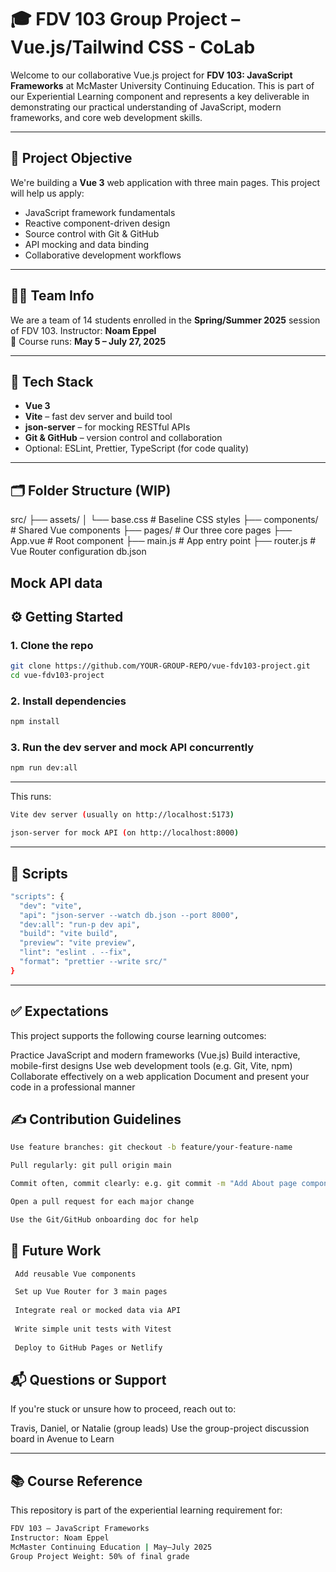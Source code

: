 # 🎓 FDV 103 Group Project – Vue.js/Tailwind CSS - CoLab

Welcome to our collaborative Vue.js project for **FDV 103: JavaScript Frameworks** at McMaster University Continuing Education. This is part of our Experiential Learning component and represents a key deliverable in demonstrating our practical understanding of JavaScript, modern frameworks, and core web development skills.

---

## 🧠 Project Objective

We're building a **Vue 3** web application with three main pages. This project will help us apply:

- JavaScript framework fundamentals
- Reactive component-driven design
- Source control with Git & GitHub
- API mocking and data binding
- Collaborative development workflows

---

## 👩‍💻 Team Info

We are a team of 14 students enrolled in the **Spring/Summer 2025** session of FDV 103. Instructor: **Noam Eppel**  
📅 Course runs: **May 5 – July 27, 2025**

---

## 🔧 Tech Stack

- **Vue 3**
- **Vite** – fast dev server and build tool
- **json-server** – for mocking RESTful APIs
- **Git & GitHub** – version control and collaboration
- Optional: ESLint, Prettier, TypeScript (for code quality)

---

## 🗂️ Folder Structure (WIP)

src/
├── assets/
│ └── base.css # Baseline CSS styles
├── components/ # Shared Vue components
├── pages/ # Our three core pages
├── App.vue # Root component
├── main.js # App entry point
├── router.js # Vue Router configuration
db.json

## Mock API data

## ⚙️ Getting Started

### 1. Clone the repo

```bash
git clone https://github.com/YOUR-GROUP-REPO/vue-fdv103-project.git
cd vue-fdv103-project
```

### 2. Install dependencies

```bash
npm install
```

### 3. Run the dev server and mock API concurrently

```bash
npm run dev:all
```

---

This runs:

```bash
Vite dev server (usually on http://localhost:5173)

json-server for mock API (on http://localhost:8000)
```

---

## 📄 Scripts

```bash
"scripts": {
  "dev": "vite",
  "api": "json-server --watch db.json --port 8000",
  "dev:all": "run-p dev api",
  "build": "vite build",
  "preview": "vite preview",
  "lint": "eslint . --fix",
  "format": "prettier --write src/"
}
```

---

## ✅ Expectations

This project supports the following course learning outcomes:

Practice JavaScript and modern frameworks (Vue.js)
Build interactive, mobile-first designs
Use web development tools (e.g. Git, Vite, npm)
Collaborate effectively on a web application
Document and present your code in a professional manner

## ✍️ Contribution Guidelines

```bash
Use feature branches: git checkout -b feature/your-feature-name

Pull regularly: git pull origin main

Commit often, commit clearly: e.g. git commit -m "Add About page component"

Open a pull request for each major change

Use the Git/GitHub onboarding doc for help
```

## 🧪 Future Work

```bash
 Add reusable Vue components

 Set up Vue Router for 3 main pages
 
 Integrate real or mocked data via API
 
 Write simple unit tests with Vitest
 
 Deploy to GitHub Pages or Netlify
```

## 📬 Questions or Support

If you're stuck or unsure how to proceed, reach out to:

Travis, Daniel, or Natalie (group leads)
Use the group-project discussion board in Avenue to Learn

---

## 📚 Course Reference

This repository is part of the experiential learning requirement for:

```bash
FDV 103 – JavaScript Frameworks
Instructor: Noam Eppel
McMaster Continuing Education | May–July 2025
Group Project Weight: 50% of final grade
```
